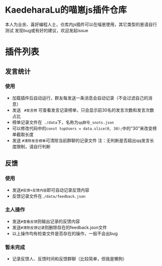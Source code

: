 # KaedeharaLu的喵崽js插件仓库
本人为业余、喜好编程人士，仓库内js插件可以在喵崽使用，其它类型的崽请自行测试
发现bug或有好的建议，欢迎发起issue

# 插件列表
## 发言统计
### 使用
* 加载插件后自动运行，群友每发送一条消息会自动记录（不会过滤自己的消息）
* 发送 ``` #发言榜``` 可查看发言记录榜单，只会显示前30名的发言次数和发言次数占比
* 榜单记录文件在``` ./data```下，名称为```qq群号_snots.json```
* 可以修改代码中的```const topUsers = data.slice(0, 30);```中的“30”来改变榜单截取长度
* 发送 ``` #清除发言榜单 ```可清除当前群聊的记录文件
注：无判断是否超出qq发言长度限制，请自行判断

## 反馈
### 使用
* 发送```#反馈+反馈内容```即可自动记录反馈内容
* 反馈记录文件在```./data/feedback.json```
### 主人操作
* 发送```#查看反馈```则输出记录的反馈内容
* 发送```#清除反馈记录```则删除存在的feedback.json文件
* 以上操作均有检查文件是否存在的操作，一般不会出bug
### 暂未完成
* 记录反馈人、反馈时间和反馈群聊（比较简单，但我是懒狗）
